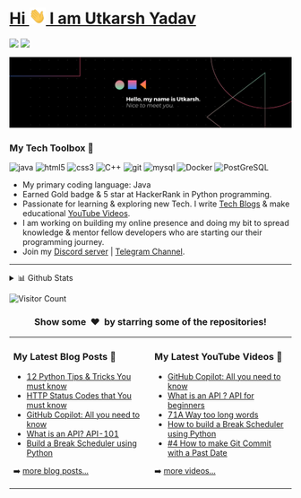 # [Hi <img src="https://raw.githubusercontent.com/ABSphreak/ABSphreak/master/gifs/Hi.gif" width="30px"> I am Utkarsh Yadav]()
[<img height="30" src="https://img.shields.io/badge/twitter-%231DA1F2.svg?&style=for-the-badge&logo=twitter&logoColor=white" />][twitter]
[<img height="30" src="https://img.shields.io/badge/linkedin-blue.svg?&style=for-the-badge&logo=linkedin&logoColor=white" />][LinkedIn]


![alt text](https://github.com/Utkarsh-Y/Utkarsh-Y/blob/main/Black%20Technology%20LinkedIn%20Banner.png)

### My Tech Toolbox 🧰 

<p align="left">
<img src="https://cdn4.iconfinder.com/data/icons/logos-and-brands/512/181_Java_logo_logos-512.png" alt="java" width="40" height="40"/> 
<img src="https://upload.wikimedia.org/wikipedia/commons/thumb/6/61/HTML5_logo_and_wordmark.svg/512px-HTML5_logo_and_wordmark.svg.png" alt="html5" height="40"/> 
<img src="https://upload.wikimedia.org/wikipedia/commons/thumb/d/d5/CSS3_logo_and_wordmark.svg/1200px-CSS3_logo_and_wordmark.svg.png" alt="css3" height="40"/> 
<img src="https://i.pinimg.com/originals/99/f8/87/99f887833c475448723d3c9ac16c179b.png" alt="C++" width="40" height="40"/> 
<img src="https://www.vectorlogo.zone/logos/git-scm/git-scm-icon.svg" alt="git" width="40" height="40"/> 
<img src="https://i.pinimg.com/originals/50/f1/58/50f1582a95bdac10f1c3fa295c8b947b.png" alt="mysql" width="40" height="40"/>
<img src="https://cdn3.iconfinder.com/data/icons/logos-and-brands-adobe/512/97_Docker-512.png" alt="Docker" width="40" height="40"/>
<img src="https://upload.wikimedia.org/wikipedia/commons/2/29/Postgresql_elephant.svg" alt="PostGreSQL" width="40" height="40"/>
</p>

 

* My primary coding language: Java
* Earned Gold badge & 5 star at HackerRank in Python programming.
* Passionate for learning & exploring new Tech. I write [Tech Blogs](https://ayushirawat.com/) & make educational [YouTube Videos](https://www.youtube.com/c/AyushiRawat).
* I am working on building my online presence and doing my bit to spread knowledge & mentor fellow developers who are starting our their programming journey.
* Join my [Discord server](https://discord.gg/Qet6kMd) | [Telegram Channel](https://t.me/rawatayushi).
<!--* 🏠 Hogwarts House: Griffindor-->
<!--* If you play Call of Duty- add me: Blackhood@00-->
<!--* I am currently learning Docker-->
<!--* I’m currently working on my portfolio. -->
<!-- * Ask me about anything, I'll be happy to help.-->
<!-- -->
<!--* I'm looking to collaborate on Open source project for Hacktoberfest-->

---

<table><tr><td valign="top" width="50%">

### My Latest Blog Posts 🌱
<!-- BLOG-POST-LIST:START -->
- [12 Python Tips & Tricks You must know](https://ayushirawat.com/12-python-tips-and-tricks-you-must-know)
- [HTTP Status Codes that You must know](https://ayushirawat.com/http-status-codes-that-you-must-know)
- [GitHub Copilot: All you need to know](https://ayushirawat.com/github-copilot-all-you-need-to-know)
- [What is an API? API-101](https://ayushirawat.com/what-is-an-api-api-101)
- [Build a Break Scheduler using Python](https://ayushirawat.com/build-a-break-scheduler-using-python)
<!-- BLOG-POST-LIST:END -->
➡️ [more blog posts...](https://ayushirawat.com/)
</td>
<td valign="top" width="50%">

### My Latest YouTube Videos 🌱
<!-- YOUTUBE:START -->
- [GitHub Copilot: All you need to know ](https://www.youtube.com/watch?v=RZmp6IPN0xw)
- [What is an API ? API for beginners ](https://www.youtube.com/watch?v=NHVQiDDZ5TA)
- [71A Way too long words ](https://www.youtube.com/watch?v=hYIzUt9mvRQ)
- [How to build a Break Scheduler using Python ](https://www.youtube.com/watch?v=qF8QG7Fr1Vk)
- [#4 How to make Git Commit with a Past Date ](https://www.youtube.com/watch?v=cSwgkUHk_Qo)
<!-- YOUTUBE:END -->
➡️ [more videos...](https://www.youtube.com/c/AyushiRawat)
</td>

 <details>
<summary>📊 Github Stats</summary>

<p align="center"> <img src="https://github-readme-stats.vercel.app/api?username=Utkarsh-Y&show_icons=true&theme=gotham" alt="Utkarsh | Stats" />

</details>


 ![Visitor Count](https://profile-counter.glitch.me/{Utkarsh-Y}/count.svg)


[twitter]: https://twitter.com/Utkarsh11925887
[youtube]: https://youtube.com/ayushirawat
[Hashnode]: https://ayushirawat.com
[gmail]: https://gmail.com
[linkedin]: https://www.linkedin.com/in/utkarsh24/
[Medium]: https://medium.com/@ayushi7rawat
[Facebook]: https://www.facebook.com/ayushi7rawat

<h3 align="center">Show some &nbsp;❤️&nbsp; by starring some of the repositories!</h3>
